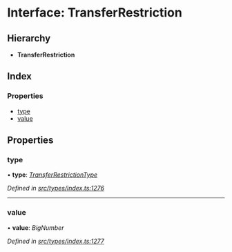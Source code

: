 # Interface: TransferRestriction

## Hierarchy

* **TransferRestriction**

## Index

### Properties

* [type](transferrestriction.md#type)
* [value](transferrestriction.md#value)

## Properties

###  type

• **type**: *[TransferRestrictionType](../enums/transferrestrictiontype.md)*

*Defined in [src/types/index.ts:1276](https://github.com/PolymeshAssociation/polymesh-sdk/blob/46845947/src/types/index.ts#L1276)*

___

###  value

• **value**: *BigNumber*

*Defined in [src/types/index.ts:1277](https://github.com/PolymeshAssociation/polymesh-sdk/blob/46845947/src/types/index.ts#L1277)*
